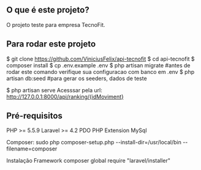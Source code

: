 ## O que é este projeto?
O projeto teste para empresa TecnoFit.

## Para rodar este projeto
$ git clone https://github.com/ViniciusFelix/api-tecnofit
$ cd api-tecnofit
$ composer install
$ cp .env.example .env
$ php artisan migrate #antes de rodar este comando verifique sua configuracao com banco em .env
$ php artisan db:seed #para gerar os seeders, dados de teste

$ php artisan serve
Acesssar pela url: http://127.0.0.1:8000/api/ranking/{idMoviment}

## Pré-requisitos
PHP >= 5.5.9
Laravel >= 4.2
PDO PHP Extension
MySql

Composer:
sudo php composer-setup.php --install-dir=/usr/local/bin --filename=composer

Instalação Framework
composer global require "laravel/installer"
